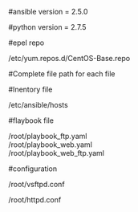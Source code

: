 #ansible version = 2.5.0

#python version = 2.7.5

#epel repo

/etc/yum.repos.d/CentOS-Base.repo

#Complete file path for each file

#Inentory file

/etc/ansible/hosts  

#flaybook file

/root/playbook_ftp.yaml  
/root/playbook_web.yaml  
/root/playbook_web_ftp.yaml  

#configuration

/root/vsftpd.conf

/root/httpd.conf  
